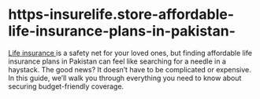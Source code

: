 # https-insurelife.store-affordable-life-insurance-plans-in-pakistan-
[Life insurance ](https://insurelife.store/affordable-life-insurance-plans-in-pakistan/)is a safety net for your loved ones, but finding affordable life insurance plans in Pakistan can feel like searching for a needle in a haystack. The good news? It doesn’t have to be complicated or expensive. In this guide, we’ll walk you through everything you need to know about securing budget-friendly coverage. 
